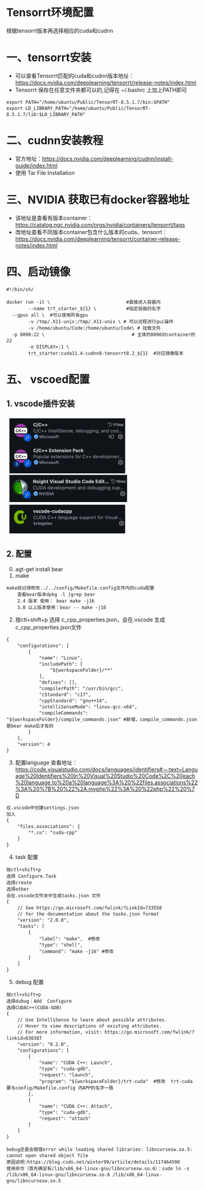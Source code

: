 # Tensorrt环境配置
根据tensorrt版本再选择相应的cuda和cudnn

# 一、tensorrt安装	
- 可以查看Tensorrt匹配的cuda和cudnn版本地址：https://docs.nvidia.com/deeplearning/tensorrt/release-notes/index.html
- Tensorrt 保存在任意文件夹都可以的,记得在 ~/.bashrc 上加上PATH即可
```
export PATH="/home/ubuntu/Public/TensorRT-8.5.1.7/bin:$PATH"
export LD_LIBRARY_PATH="/home/ubuntu/Public/TensorRT-8.5.1.7/lib:$LD_LIBRARY_PATH"
```

# 二、cudnn安装教程
- 官方地址：https://docs.nvidia.com/deeplearning/cudnn/install-guide/index.html
- 使用 Tar File Installation

# 三、NVIDIA 获取已有docker容器地址 
- 该地址是查看有版本container：https://catalog.ngc.nvidia.com/orgs/nvidia/containers/tensorrt/tags
- 改地址查看不同版本container包含什么版本的cuda、tensorrt： https://docs.nvidia.com/deeplearning/tensorrt/container-release-notes/index.html

# 四、启动镜像
```
#!/bin/sh/

docker run -it \                            #直接进入容器内
        --name trt_starter_${1} \           #指定容器的名字
  --gpus all \  #可以使用所有gpu
        -v /tmp/.X11-unix:/tmp/.X11-unix \ # 可以远程进行gui操作
        -v /home/ubuntu/Code:/home/ubuntu/Code\ # 挂载文件
  -p 8090:22 \                                # 主体的8090对container的22
        -e DISPLAY=:1 \
        trt_starter:cuda11.4-cudnn8-tensorrt8.2_${1}  #对应镜像版本
```


# 五、 vscoed配置
## 1. vscode插件安装
![image](../picture/tensorrt/vs插件.png)
## 2. 配置
0.  agt-get install bear
1. make
```
make前记得修改../../config/Makefile.config文件内的cuda配置
	查看bear版本dpkg -l |grep bear
	2.4 版本 使用： bear make -j16
	3.0 以上版本使用：bear -- make -j16
```


2. 按ctl+shift+p 选择 c_cpp_properties.json，会在.vscode 生成c_cpp_properties.json文件
```
{
    "configurations": [
        {
            "name": "Linux",
            "includePath": [
                "${workspaceFolder}/**"
            ],
            "defines": [],
            "compilerPath": "/usr/bin/gcc",
            "cStandard": "c17",
            "cppStandard": "gnu++14",
            "intelliSenseMode": "linux-gcc-x64",
            "compileCommands": "${workspaceFolder}/compile_commands.json" #新增，compile_commands.json 是bear make后才有的
        }
    ],
    "version": 4
}
```

3. 配置language
查看地址：https://code.visualstudio.com/docs/languages/identifiers#:~:text=Language%20Identifiers%20In%20Visual%20Studio%20Code%2C%20each%20language,to%20a%20language%3A%20%22files.associations%22%3A%20%7B%20%22%2A.myphp%22%3A%20%22php%22%20%7D
```
在.vscode中创建settings.json 
加入
{
    "files.associations": {
        "*.cu": "cuda-cpp"
    }
}
```
4. task 配置
```
按ctl+shift+p 
选择 Configure.Task   
选择create   
选择other
会在.vscode文件夹中生成tasks.json 文件
{
    // See https://go.microsoft.com/fwlink/?LinkId=733558
    // for the documentation about the tasks.json format
    "version": "2.0.0",
    "tasks": [
        {
            "label": "make",  #修改
            "type": "shell",
            "command": "make -j16" #修改
        }
    ]
}
```
5. debug 配置
```
按ctl+shift+p 
选择dubug：Add  Configure
选择CUDAC++(CUDA-GDB)
{
    // Use IntelliSense to learn about possible attributes.
    // Hover to view descriptions of existing attributes.
    // For more information, visit: https://go.microsoft.com/fwlink/?linkid=830387
    "version": "0.2.0",
    "configurations": [
        {
            "name": "CUDA C++: Launch",
            "type": "cuda-gdb",
            "request": "launch",
            "program": "${workspaceFolder}/trt-cuda"  #修改  trt-cuda 要与config/Makefile.config 内APP的名字一致
        },
        {
            "name": "CUDA C++: Attach",
            "type": "cuda-gdb",
            "request": "attach"
        }
    ]
}

bebug还是会报错error while loading shared libraries: libncursesw.so.5: cannot open shared object file
原因说明:https://blog.csdn.net/winter99/article/details/117464598
使用命令（首先确定有/lib/x86_64-linux-gnu/libncursesw.so.6）：sudo ln -s /lib/x86_64-linux-gnu/libncursesw.so.6 /lib/x86_64-linux-gnu/libncursesw.so.5
```